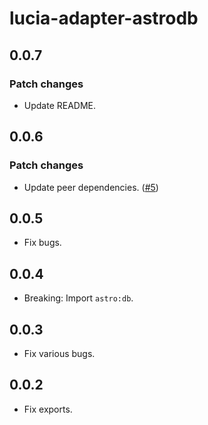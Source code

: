 # lucia-adapter-astrodb

## 0.0.7

### Patch changes

- Update README.

## 0.0.6

### Patch changes

- Update peer dependencies. ([#5](https://github.com/pilcrowOnPaper/lucia-adapter-astrodb/pull/5))

## 0.0.5

- Fix bugs.

## 0.0.4

- Breaking: Import `astro:db`.

## 0.0.3

- Fix various bugs.

## 0.0.2

- Fix exports.
